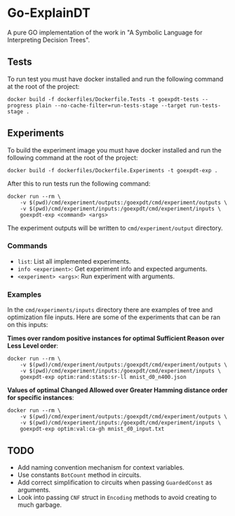 # Go-ExplainDT

A pure GO implementation of the work in "A Symbolic Language for Interpreting Decision Trees".

## Tests

To run test you must have docker installed and run the following command at
the root of the project:

```
docker build -f dockerfiles/Dockerfile.Tests -t goexpdt-tests --progress plain --no-cache-filter=run-tests-stage --target run-tests-stage .
```

## Experiments

To build the experiment image you must have docker installed and run the
following command at the root of the project:

```
docker build -f dockerfiles/Dockerfile.Experiments -t goexpdt-exp .
```

After this to run tests run the following command:

```
docker run --rm \
    -v $(pwd)/cmd/experiment/outputs:/goexpdt/cmd/experiment/outputs \
    -v $(pwd)/cmd/experiment/inputs:/goexpdt/cmd/experiment/inputs \
    goexpdt-exp <command> <args>
```

The experiment outputs will be written to `cmd/experiment/output` directory.

### Commands

- `list`: List all implemented experiments.
- `info <experiment>`: Get experiment info and expected arguments.
- `<experiment> <args>`: Run experiment with arguments.

### Examples

In the `cmd/experiments/inputs` directory there are examples of
tree and optimization file inputs. Here are some of the experiments that
can be ran on this inputs:

**Times over random positive instances for optimal Sufficient Reason over
Less Level order**:

```
docker run --rm \
    -v $(pwd)/cmd/experiment/outputs:/goexpdt/cmd/experiment/outputs \
    -v $(pwd)/cmd/experiment/inputs:/goexpdt/cmd/experiment/inputs \
    goexpdt-exp optim:rand:stats:sr-ll mnist_d0_n400.json
```

**Values of optimal Changed Allowed over Greater Hamming distance order for
specific instances**:

```
docker run --rm \
    -v $(pwd)/cmd/experiment/outputs:/goexpdt/cmd/experiment/outputs \
    -v $(pwd)/cmd/experiment/inputs:/goexpdt/cmd/experiment/inputs \
    goexpdt-exp optim:val:ca-gh mnist_d0_input.txt
```

## TODO

- Add naming convention mechanism for context variables.
- Use constants `BotCount` method in circuits.
- Add correct simplification to circuits when passing `GuardedConst` as
  arguments.
- Look into passing `CNF` struct in `Encoding` methods to avoid creating to much
  garbage.
